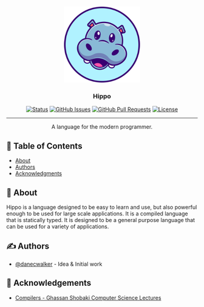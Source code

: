 <p align="center">
  <a href="" rel="noopener">
 <img width=200px height=200px src="./images/Hippo Logo.png" alt="Hippo Logo"></a>
</p>

<h3 align="center">Hippo</h3>

<div align="center">

[![Status](https://img.shields.io/badge/status-active-success.svg)]()
[![GitHub Issues](https://img.shields.io/github/issues/danecwalker/hippo.svg)](https://github.com/danecwalker/hippo/issues)
[![GitHub Pull Requests](https://img.shields.io/github/issues-pr/danecwalker/hippo.svg)](https://github.com/danecwalker/hippo/pulls)
[![License](https://img.shields.io/badge/license-MIT-blue.svg)](/LICENSE)

</div>

---

<p align="center"> A language for the modern programmer.
    <br> 
</p>

## 📝 Table of Contents

- [About](#about)
- [Authors](#authors)
- [Acknowledgments](#acknowledgement)

## 🧐 About <a name = "about"></a>

Hippo is a language designed to be easy to learn and use, but also powerful enough to be used for large scale applications. It is a compiled language that is statically typed. It is designed to be a general purpose language that can be used for a variety of applications.


## ✍️ Authors <a name = "authors"></a>

- [@danecwalker](https://github.com/danecwalker) - Idea & Initial work
<!-- 
See also the list of [contributors](https://github.com/kylelobo/The-Documentation-Compendium/contributors) who participated in this project. -->

## 🎉 Acknowledgements <a name = "acknowledgement"></a>

- [Compilers - Ghassan Shobaki Computer Science Lectures](https://youtube.com/playlist?list=PL6KMWPQP_DM97Hh0PYNgJord-sANFTI3i)
